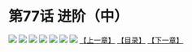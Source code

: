# 第77话 进阶（中）
![](https://mhpic.xiaomingtaiji.net/comic/D/斗破苍穹拆分版/77话/1.jpg-zymk.middle.webp)
![](https://mhpic.xiaomingtaiji.net/comic/D/斗破苍穹拆分版/77话/2.jpg-zymk.middle.webp)
![](https://mhpic.xiaomingtaiji.net/comic/D/斗破苍穹拆分版/77话/3.jpg-zymk.middle.webp)
![](https://mhpic.xiaomingtaiji.net/comic/D/斗破苍穹拆分版/77话/4.jpg-zymk.middle.webp)
![](https://mhpic.xiaomingtaiji.net/comic/D/斗破苍穹拆分版/77话/5.jpg-zymk.middle.webp)
![](https://mhpic.xiaomingtaiji.net/comic/D/斗破苍穹拆分版/77话/6.jpg-zymk.middle.webp)
![](https://mhpic.xiaomingtaiji.net/comic/D/斗破苍穹拆分版/77话/7.jpg-zymk.middle.webp)
[【上一章】](./76.md)
[【目录】](./README.md)
[【下一章】](./78.md)
